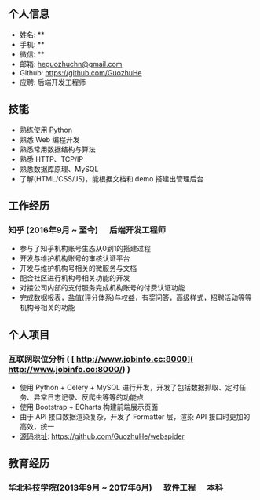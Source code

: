 ## 个人信息

* 姓名: **
* 手机: **
* 微信: **
* 邮箱: heguozhuchn@gmail.com
* Github: https://github.com/GuozhuHe
* 应聘: 后端开发工程师

## 技能
* 熟练使用 Python
* 熟悉 Web 编程开发
* 熟悉常用数据结构与算法
* 熟悉 HTTP、TCP/IP
* 熟悉数据库原理、MySQL
* 了解(HTML/CSS/JS)，能根据文档和 demo 搭建出管理后台

## 工作经历
### 知乎 (2016年9月 ~ 至今)&nbsp;&nbsp;&nbsp;&nbsp;&nbsp; 后端开发工程师

* 参与了知乎机构账号生态从0到1的搭建过程
* 开发与维护机构账号的审核认证平台
* 开发与维护机构号相关的微服务与文档
* 配合社区进行机构号相关功能的开发
* 对接公司内部的支付服务完成机构账号的付费认证功能
* 完成数据报表，盐值(评分体系)与权益，有奖问答，高级样式，招聘活动等等机构号相关的功能
## 个人项目

### 互联网职位分析 ( [ http://www.jobinfo.cc:8000]( http://www.jobinfo.cc:8000/) )

* 使用 Python + Celery + MySQL 进行开发，开发了包括数据抓取、定时任务、异常日志记录、反爬虫等等的功能点
* 使用 Bootstrap + ECharts 构建前端展示页面
* 由于 API 接口数据渲染复杂，开发了 Formatter 层，渲染 API 接口时更加的高效，统一
* [源码地址](https://github.com/GuozhuHe/webspider): https://github.com/GuozhuHe/webspider

## 教育经历
### 华北科技学院(2013年9月 ~ 2017年6月) &nbsp;&nbsp;&nbsp;&nbsp;&nbsp;软件工程  &nbsp;&nbsp;&nbsp;&nbsp;&nbsp;本科
